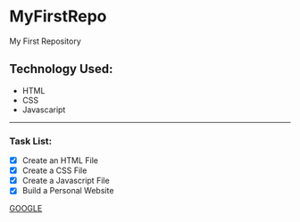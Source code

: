 # MyFirstRepo
My First Repository

## Technology Used:
- HTML
- CSS
- Javascaript

----
### Task List:

- [x] Create an HTML File
- [x] Create a CSS File
- [x] Create a Javascript File
- [x] Build a Personal Website

[GOOGLE](https://www.google.com/)

